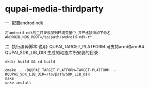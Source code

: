 # qupai-media-thirdparty
一. 配置androd ndk 

    将android ndk的主目录添加到环境变量中,并严格按照如下命名
    ANDROID_NDK_ROOT=/to/path/android-ndk-r*

二. 执行编译脚本
    说明: QUPAI_TARGET_PLATFORM 可支持arm和arm64
          QUPAI_SDK_LIB_DIR     生成的动态库所安装的目录

    mkdir build && cd build
    
    cmake .. -DQUPAI_TARGET_PLATFORM=TARGET-PLATFORM  -DQUPAI_SDK_LIB_DIR=/to/path/SDK_LIB_DIR 
    make
    make install
